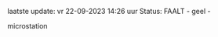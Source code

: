laatste update: 
vr 22-09-2023 14:26   uur 
Status: FAALT - geel - 
<div class="service Y">microstation</div>